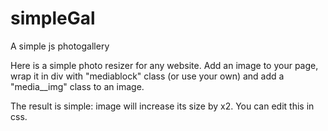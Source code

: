 # simpleGal
A simple js photogallery

Here is a simple photo resizer for any website. Add an image to your page, wrap it in div with "mediablock" class (or use your own) and add a "media__img" class to an image.

The result is simple: image will increase its size by x2. You can edit this in css.
